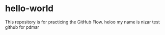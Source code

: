 # hello-world
This repository is for practicing the GitHub Flow.
heloo my name is nizar test github for pdmar
